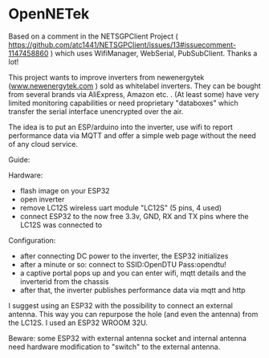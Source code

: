 # OpenNETek

Based on a comment in the NETSGPClient Project ( https://github.com/atc1441/NETSGPClient/issues/13#issuecomment-1147458860 ) which uses 
WifiManager, WebSerial, PubSubClient. Thanks a lot!

This project wants to improve inverters from newenergytek (www.newenergytek.com ) sold as whitelabel inverters. They can be bought from several brands via AliExpress, Amazon etc. .
(At least some) have very limited monitoring capabilities or need proprietary "databoxes" which transfer the serial interface unencrypted over the air.

The idea is to put an ESP/arduino into the inverter, use wifi to report performance data via MQTT and offer a simple web page without the need of any cloud service.

Guide:

Hardware:
* flash image on your ESP32
* open inverter
* remove LC12S wireless uart module "LC12S" (5 pins, 4 used)
* connect ESP32 to the now free 3.3v, GND, RX and TX pins where the LC12S was connected to

Configuration:
* after connecting DC power to the inverter, the ESP32 initializes
* after a minute or so: connect to SSID:OpenDTU Pass:opendtu!
* a captive portal pops up and you can enter wifi, mqtt details and the inverterid from the chassis
* after that, the inverter publishes performance data via mqtt and http

I suggest using an ESP32 with the possibility to connect an external antenna. This way you can repurpose the hole (and even the antenna) from the LC12S.
I used an ESP32 WROOM 32U.

Beware: some ESP32 with external antenna socket and internal antenna need hardware modification to "switch" to the external antenna.

